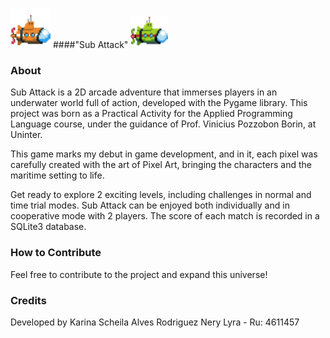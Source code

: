 ![](asset/image/Player1.png) ####"Sub Attack" ![](asset/image/Player2.png)
### About
Sub Attack is a 2D arcade adventure that immerses players in an underwater world full of action, developed with the Pygame library. This project was born as a Practical Activity for the Applied Programming Language course, under the guidance of Prof. Vinicius Pozzobon Borin, at Uninter.

This game marks my debut in game development, and in it, each pixel was carefully created with the art of Pixel Art, bringing the characters and the maritime setting to life.

Get ready to explore 2 exciting levels, including challenges in normal and time trial modes. Sub Attack can be enjoyed both individually and in cooperative mode with 2 players. The score of each match is recorded in a SQLite3 database.

### How to Contribute
Feel free to contribute to the project and expand this universe!

### Credits
Developed by Karina Scheila Alves Rodriguez Nery Lyra - Ru: 4611457

